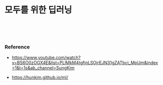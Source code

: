 # 모두를 위한 딥러닝



<br/>

<br/>

<br/>

### Reference

- https://www.youtube.com/watch?v=BS6O0zOGX4E&list=PLlMkM4tgfjnLSOjrEJN31gZATbcj_MpUm&index=1&t=1s&ab_channel=SungKim

- https://hunkim.github.io/ml/